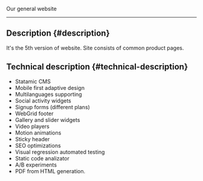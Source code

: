 Our general website

<hr>

## Description {#description}
It's the 5th version of website. Site consists of common product pages.

## Technical description {#technical-description}
- Statamic CMS
- Mobile first adaptive design
- Multilanguages supporting
- Social activity widgets
- Signup forms (different plans)
- WebGrid footer
- Gallery and slider widgets
- Video players
- Motion animations
- Sticky header
- SEO optimizations
- Visual regression automated testing
- Static code analizator
- A/B experiments
- PDF from HTML generation.
